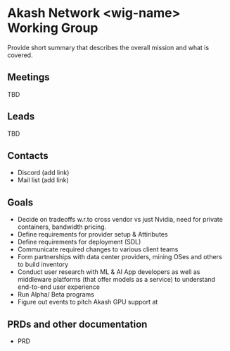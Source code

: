 # Akash Network \<wig-name> Working Group

Provide short summary that describes the overall mission and what is covered.

## Meetings

TBD

## Leads

TBD

## Contacts

- Discord (add link)
- Mail list (add link)

## Goals

- Decide on tradeoffs w.r.to cross vendor vs just Nvidia, need for private containers, bandwidth pricing.
- Define requirements for provider setup & Attiributes
- Define requirements for deployment (SDL)
- Communicate required changes to various client teams
- Form partnerships with data center providers, mining OSes and others to build inventory
- Conduct user research with ML & AI App developers as well as middleware platforms (that offer models as a service) to understand end-to-end user experience 
- Run Alpha/ Beta programs
- Figure out events to pitch Akash GPU support at


## PRDs and other documentation
- PRD